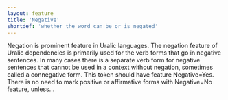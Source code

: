 ```yaml
---
layout: feature
title: 'Negative'
shortdef: 'whether the word can be or is negated'
---
```


Negation is prominent feature in Uralic languages. The negation feature of
Uralic dependencies is primarily used for the verb forms that go in negative
sentences. In many cases there is a separate verb form for negative sentences
that cannot be used in a context without negation, sometimes called a
connegative form. This token should have feature Negative=Yes. There is no need
to mark positive or affirmative forms with Negative=No feature, unless...
